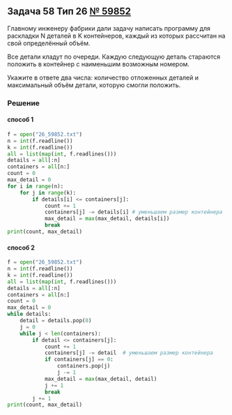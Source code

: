 
## Задача 58 Тип 26 [№ 59852](https://inf-ege.sdamgia.ru/problem?id=60967)

Главному инженеру фабрики дали задачу написать программу для раскладки N деталей в K контейнеров, каждый из которых рассчитан на свой определённый объём.

Все детали кладут по очереди. Каждую следующую деталь стараются положить в контейнер с наименьшим возможным номером.

Укажите в ответе два числа: количество отложенных деталей и максимальный объём детали, которую смогли положить.


### Решение

#### способ 1

```python
f = open("26_59852.txt")
n = int(f.readline())
k = int(f.readline())
all = list(map(int, f.readlines()))
details = all[:n]
containers = all[n:]
count = 0
max_detail = 0
for i in range(n):
    for j in range(k):
        if details[i] <= containers[j]:
            count += 1
            containers[j] -= details[i] # уменьшаем размер контейнера
            max_detail = max(max_detail, details[i])
            break
print(count, max_detail)

```

#### способ 2

```python
f = open("26_59852.txt")
n = int(f.readline())
k = int(f.readline())
all = list(map(int, f.readlines()))
details = all[:n]
containers = all[n:]
count = 0
max_detail = 0
while details:
    detail = details.pop(0)
    j = 0
    while j < len(containers):
        if detail <= containers[j]:
            count += 1
            containers[j] -= detail  # уменьшаем размер контейнера
            if containers[j] == 0:
                containers.pop(j)
                j -= 1
            max_detail = max(max_detail, detail)
            j += 1
            break
        j += 1
print(count, max_detail)



```
